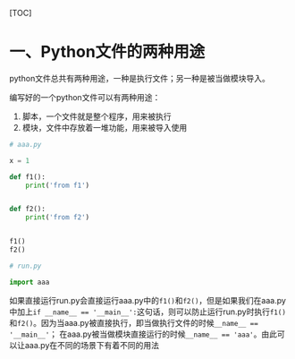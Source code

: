 [TOC]

# 一、Python文件的两种用途

python文件总共有两种用途，一种是执行文件；另一种是被当做模块导入。

编写好的一个python文件可以有两种用途：

1. 脚本，一个文件就是整个程序，用来被执行
2. 模块，文件中存放着一堆功能，用来被导入使用

```python
# aaa.py

x = 1

def f1():
    print('from f1')


def f2():
    print('from f2')


f1()
f2()
```

```python
# run.py

import aaa
```

如果直接运行run.py会直接运行aaa.py中的`f1()`和`f2()`，但是如果我们在aaa.py中加上`if __name__ == '__main__':`这句话，则可以防止运行run.py时执行`f1()`和`f2()`。因为当aaa.py被直接执行，即当做执行文件的时候`__name__ == '__main__'`； 在aaa.py被当做模块直接运行的时候`__name__ == 'aaa'`。由此可以让aaa.py在不同的场景下有着不同的用法